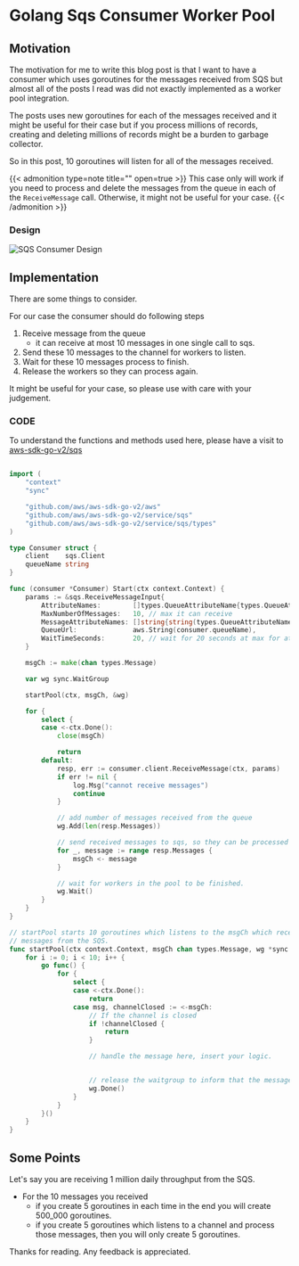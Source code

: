 # Golang Sqs Consumer Worker Pool


## Motivation

The motivation for me to write this blog post is that I want to have a consumer which uses goroutines for the messages received
from SQS but almost all of the posts I read was did not exactly implemented as a worker pool integration.

The posts uses new goroutines for each of the messages received and it might be useful for their case but if you process millions of 
records, creating and deleting millions of records might be a burden to garbage collector.

So in this post, 10 goroutines will listen for all of the messages received. 

{{< admonition type=note title="" open=true >}}
This case only will work if you need to process and delete the messages from the queue in each of the 
`ReceiveMessage` call. Otherwise, it might not be useful for your case.
{{< /admonition >}}

### Design

![SQS Consumer Design](../../images/worker_pool.png)

## Implementation

There are some things to consider.

For our case the consumer should do following steps

1. Receive message from the queue
    - it can receive at most 10 messages in one single call to sqs.
2. Send these 10 messages to the channel for workers to listen.
3. Wait for these 10 messages process to finish.
4. Release the workers so they can process again.




It might be useful for your case, so please use with care with your judgement.

###  CODE

To understand the functions and methods used here, please have a visit to [aws-sdk-go-v2/sqs](https://pkg.go.dev/github.com/aws/aws-sdk-go-v2/service/sqs)

```go

import (
    "context"
    "sync"

    "github.com/aws/aws-sdk-go-v2/aws"
	"github.com/aws/aws-sdk-go-v2/service/sqs"
	"github.com/aws/aws-sdk-go-v2/service/sqs/types"
)

type Consumer struct {
	client    sqs.Client
    queueName string
}

func (consumer *Consumer) Start(ctx context.Context) {
	params := &sqs.ReceiveMessageInput{
		AttributeNames:        []types.QueueAttributeName{types.QueueAttributeNameAll},
		MaxNumberOfMessages:   10, // max it can receive
		MessageAttributeNames: []string{string(types.QueueAttributeNameAll)},
		QueueUrl:              aws.String(consumer.queueName),
		WaitTimeSeconds:       20, // wait for 20 seconds at max for at least 1 message to be received
	}

	msgCh := make(chan types.Message)

	var wg sync.WaitGroup

	startPool(ctx, msgCh, &wg)

	for {
		select {
		case <-ctx.Done():
			close(msgCh)

			return
		default:
			resp, err := consumer.client.ReceiveMessage(ctx, params)
			if err != nil {
				log.Msg("cannot receive messages")
				continue
			}

            // add number of messages received from the queue
			wg.Add(len(resp.Messages))

            // send received messages to sqs, so they can be processed
			for _, message := range resp.Messages {
				msgCh <- message
			}

            // wait for workers in the pool to be finished.
			wg.Wait()
		}
	}
}

// startPool starts 10 goroutines which listens to the msgCh which receives the 
// messages from the SQS.
func startPool(ctx context.Context, msgCh chan types.Message, wg *sync.WaitGroup) {
	for i := 0; i < 10; i++ {
		go func() {
			for {
				select {
				case <-ctx.Done():
					return
				case msg, channelClosed := <-msgCh:
					// If the channel is closed
					if !channelClosed {
						return
					}

					// handle the message here, insert your logic.


                    // release the waitgroup to inform that the message has been processed.
					wg.Done()
				}
			}
		}()
	}
}


```

## Some Points

Let's say you are receiving 1 million daily throughput from the SQS.

- For the 10 messages you received
    - if you create 5 goroutines in each time in the end you will create 500_000 goroutines.
    - if you create 5 goroutines which listens to a channel and process those messages, then you will only create 5 goroutines.




Thanks for reading. Any feedback is appreciated.
